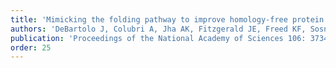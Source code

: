 ```yaml
---
title: 'Mimicking the folding pathway to improve homology-free protein structure prediction.'
authors: 'DeBartolo J, Colubri A, Jha AK, Fitzgerald JE, Freed KF, Sosnick TR.'
publication: 'Proceedings of the National Academy of Sciences 106: 3734-3739 (2009).'
order: 25
---
```

